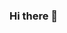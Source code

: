 ### Hi there 👋

<!--
**sanchesaline6/sanchesaline6** is a ✨ _special_ ✨ repository because its `README.md` (this file) appears on your GitHub profile.

Here are some ideas to get you started:

- 🔭 I’m currently working as a low-code developer
- 🌱 I’m currently learning AI and cloud concepts
- 💬 Ask me about ...
- 📫 How to reach me: ...
[![Gmail Badge](https://img.shields.io/badge/-sanches.aline6@gmail.com-D14836?style=for-the-badge&logo=gmail&logoColor=white)](mailto:sanches.aline6@gmail.com "Connect via Email")
[![Linkedin Badge](https://img.shields.io/badge/LinkedIn-0077B5?style=for-the-badge&logo=linkedin&logoColor=white)]([https://www.linkedin.com/in/mouralet/](https://www.linkedin.com/in/aline-valente-sanches/)https://www.linkedin.com/in/aline-valente-sanches/)

 ### Tools and Technologies
- Angular
- Java
- CSS
- Javascript
 
